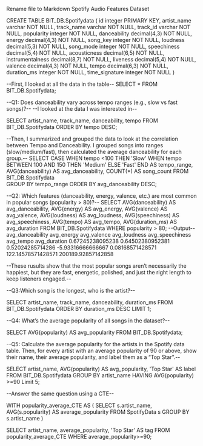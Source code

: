 Rename file to Markdown
Spotify Audio Features Dataset

CREATE TABLE BIT_DB.Spotifydata (
id integer PRIMARY KEY,
artist_name varchar NOT NULL,
track_name varchar NOT NULL,
track_id varchar NOT NULL,
popularity integer NOT NULL,
danceability decimal(4,3) NOT NULL,
energy decimal(4,3) NOT NULL,
song_key integer NOT NULL,
loudness decimal(5,3) NOT NULL,
song_mode integer NOT NULL,
speechiness decimal(5,4) NOT NULL,
acousticness decimal(6,5) NOT NULL,
instrumentalness decimal(8,7) NOT NULL,
liveness decimal(5,4) NOT NULL,
valence decimal(4,3) NOT NULL,
tempo decimal(6,3) NOT NULL,
duration_ms integer NOT NULL,
time_signature integer NOT NULL )

--First, I looked at all the data in the table--
SELECT * 
FROM BIT_DB.Spotifydata;

--Q1: Does danceability vary across tempo ranges (e.g., slow vs fast songs)?--
--I looked at the data I was interested in--

SELECT artist_name, track_name, danceability, tempo
FROM BIT_DB.Spotifydata
ORDER BY tempo DESC;

--Then, I summarized and grouped the data to look at the correlation between Tempo and Danceability. I grouped songs into ranges (slow/medium/fast), then calculated the average danceability for each group.--
SELECT 
      CASE 
          WHEN tempo <100 THEN 'Slow'
          WHEN tempo BETWEEN 100 AND 150 THEN 'Medium'
          ELSE 'Fast'
      END AS tempo_range,
      AVG(danceability) AS avg_danceability,
      COUNT(*) AS song_count
FROM BIT_DB.Spotifydata     
GROUP BY tempo_range
ORDER BY avg_danceability DESC; 

--Q2: Which features (danceability, energy, valence, etc.) are most common in popular songs (popularity > 80)?--
SELECT 
    AVG(danceability) AS avg_danceability,
    AVG(energy) AS avg_energy,
    AVG(valence) AS avg_valence,
    AVG(loudness) AS avg_loudness,
    AVG(speechiness) AS avg_speechiness,
    AVG(tempo) AS avg_tempo,
    AVG(duration_ms) AS avg_duration
FROM BIT_DB.Spotifydata
WHERE popularity > 80;
--Output--
avg_danceability	avg_energy	      avg_valence	      avg_loudness	    avg_speechiness	  avg_tempo	          avg_duration
0.67245238095238	0.64502380952381	0.52024285714286	-5.93316666666667	0.08168571428571	122.14578571428571	200189.92857142858

--These rusults show that the most popular songs aren’t necessarily the happiest, but they are fast, energetic, polished, and just the right length to keep listeners engaged.--

--Q3:Which song is the longest, who is the artist?--

SELECT artist_name, track_name, danceability, duration_ms
FROM BIT_DB.Spotifydata
ORDER BY duration_ms DESC
LIMIT 1;

--Q4: What’s the average popularity of all songs in the dataset?--

SELECT AVG(popularity) AS avg_popularity
FROM BIT_DB.Spotifydata;

--Q5: Calculate the average popularity for the artists in the Spotify data table. Then, for every artist with an average popularity of 90 or above, show their name, their average popularity, and label them as a “Top Star”.--

SELECT artist_name, AVG(popularity) AS avg_popularity, 'Top Star' AS label
FROM BIT_DB.Spotifydata
GROUP BY artist_name
HAVING AVG(popularity) >=90
Limit 5;

--Answer the same question using a CTE--

WITH popularity_average_CTE AS (
SELECT s.artist_name,
AVG(s.popularity) AS average_popularity
FROM SpotifyData s 
GROUP BY s.artist_name
)
 
SELECT  artist_name,
        average_popularity,
        'Top Star' AS tag
FROM popularity_average_CTE
WHERE average_popularity>=90;
